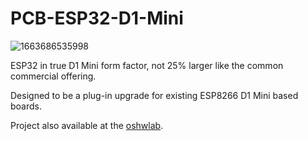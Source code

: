 # PCB-ESP32-D1-Mini

![1663686535998](https://user-images.githubusercontent.com/775408/191389526-4903f60e-eb8c-42b3-b11d-b0be32637fe5.JPEG)

ESP32 in true D1 Mini form factor, not 25% larger like the common commercial offering.

Designed to be a plug-in upgrade for existing ESP8266 D1 Mini based boards.

Project also available at the [oshwlab](https://oshwlab.com/liket73/esp32-d1-mini).
